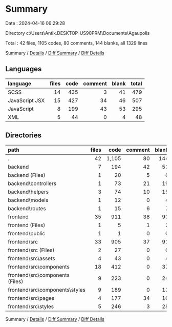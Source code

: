 # Summary

Date : 2024-04-16 06:29:28

Directory c:\\Users\\Antik.DESKTOP-US90PRM\\Documents\\Agaupolis

Total : 42 files,  1105 codes, 80 comments, 144 blanks, all 1329 lines

Summary / [Details](details.md) / [Diff Summary](diff.md) / [Diff Details](diff-details.md)

## Languages
| language | files | code | comment | blank | total |
| :--- | ---: | ---: | ---: | ---: | ---: |
| SCSS | 14 | 435 | 3 | 41 | 479 |
| JavaScript JSX | 15 | 427 | 34 | 46 | 507 |
| JavaScript | 8 | 199 | 43 | 53 | 295 |
| XML | 5 | 44 | 0 | 4 | 48 |

## Directories
| path | files | code | comment | blank | total |
| :--- | ---: | ---: | ---: | ---: | ---: |
| . | 42 | 1,105 | 80 | 144 | 1,329 |
| backend | 7 | 194 | 42 | 51 | 287 |
| backend (Files) | 1 | 20 | 5 | 6 | 31 |
| backend\\controllers | 1 | 73 | 21 | 19 | 113 |
| backend\\helpers | 3 | 74 | 10 | 15 | 99 |
| backend\\models | 1 | 12 | 0 | 4 | 16 |
| backend\\routes | 1 | 15 | 6 | 7 | 28 |
| frontend | 35 | 911 | 38 | 93 | 1,042 |
| frontend (Files) | 1 | 5 | 1 | 2 | 8 |
| frontend\\public | 1 | 1 | 0 | 0 | 1 |
| frontend\\src | 33 | 905 | 37 | 91 | 1,033 |
| frontend\\src (Files) | 2 | 27 | 0 | 6 | 33 |
| frontend\\src\\assets | 4 | 43 | 0 | 4 | 47 |
| frontend\\src\\components | 18 | 412 | 0 | 37 | 449 |
| frontend\\src\\components (Files) | 9 | 223 | 0 | 24 | 247 |
| frontend\\src\\components\\styles | 9 | 189 | 0 | 13 | 202 |
| frontend\\src\\pages | 4 | 177 | 34 | 16 | 227 |
| frontend\\src\\styles | 5 | 246 | 3 | 28 | 277 |

Summary / [Details](details.md) / [Diff Summary](diff.md) / [Diff Details](diff-details.md)